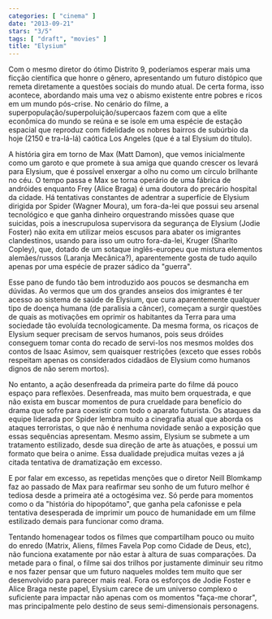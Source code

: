 ```yaml
---
categories: [ "cinema" ]
date: "2013-09-21"
stars: "3/5"
tags: [ "draft", "movies" ]
title: "Elysium"
---
```

Com o mesmo diretor do ótimo Distrito 9, poderíamos esperar mais uma ficção científica que honre o gênero, apresentando um futuro distópico que remeta diretamente a questões sociais do mundo atual. De certa forma, isso acontece, abordando mais uma vez o abismo existente entre pobres e ricos em um mundo pós-crise. No cenário do filme, a superpopulação/superpoluição/supercaos fazem com que a elite econômica do mundo se reúna e se isole em uma espécie de estação espacial que reproduz com fidelidade os nobres bairros de subúrbio da hoje (2150 e tra-lá-lá) caótica Los Angeles (que é a tal Elysium do título).

A história gira em torno de Max (Matt Damon), que vemos inicialmente como um garoto e que promete à sua amiga que quando crescer os levará para Elysium, que é possível enxergar a olho nu como um círculo brilhante no céu. O tempo passa e Max se torna operário de uma fábrica de andróides enquanto Frey (Alice Braga) é uma doutora do precário hospital da cidade. Há tentativas constantes de adentrar a superfície de Elysium dirigida por Spider (Wagner Moura), um fora-da-lei que possui seu arsenal tecnológico e que ganha dinheiro orquestrando missões quase que suicidas, pois a inescrupulosa supervisora da segurança de Elysium (Jodie Foster) não exita em utilizar meios escusos para abater os imigrantes clandestinos, usando para isso um outro fora-da-lei, Kruger (Sharlto Copley), que, dotado de um sotaque inglês-europeu que mistura elementos alemães/russos (Laranja Mecânica?), aparentemente gosta de tudo aquilo apenas por uma espécie de prazer sádico da "guerra".

Esse pano de fundo tão bem introduzido aos poucos se desmancha em dúvidas. Ao vermos que um dos grandes anseios dos imigrantes é ter acesso ao sistema de saúde de Elysium, que cura aparentemente qualquer tipo de doença humana (de paralisia a câncer), começam a surgir questões de quais as motivações em oprimir os habitantes da Terra para uma sociedade tão evoluída tecnologicamente. Da mesma forma, os ricaços de Elysium sequer precisam de servos humanos, pois seus dróides conseguem tomar conta do recado de servi-los nos mesmos moldes dos contos de Isaac Asimov, sem quaisquer restrições (exceto que esses robôs respeitam apenas os considerados cidadãos de Elysium como humanos dignos de não serem mortos).

No entanto, a ação desenfreada da primeira parte do filme dá pouco espaço para reflexões. Desenfreada, mas muito bem orquestrada, e que não exista em buscar momentos de pura crueldade para benefício do drama que sofre para coexistir com todo o aparato futurista. Os ataques da equipe liderada por Spider lembra muito a cinegrafia atual que aborda os ataques terroristas, o que não é nenhuma novidade senão a exposição que essas sequências apresentam. Mesmo assim, Elysium se submete a um tratamento estilizado, desde sua direção de arte às atuações, e possui um formato que beira o anime. Essa dualidade prejudica muitas vezes a já citada tentativa de dramatização em excesso.

E por falar em excesso, as repetidas menções que o diretor Neill Blomkamp faz ao passado de Max para reafirmar seu sonho de um futuro melhor é tediosa desde a primeira até a octogésima vez. Só perde para momentos como o da "história do hipopótamo", que ganha pela cafonisse e pela tentativa desesperada de imprimir um pouco de humanidade em um filme estilizado demais para funcionar como drama.

Tentando homenagear todos os filmes que compartilham pouco ou muito do enredo (Matrix, Aliens, filmes Favela Pop como Cidade de Deus, etc), não funciona exatamente por não estar à altura de suas comparações. Da metade para o final, o filme sai dos trilhos por justamente diminuir seu ritmo e nos fazer pensar que um futuro naqueles moldes tem muito que ser desenvolvido para parecer mais real. Fora os esforços de Jodie Foster e Alice Braga neste papel, Elysium carece de um universo complexo o suficiente para impactar não apenas com os momentos "faça-me chorar", mas principalmente pelo destino de seus semi-dimensionais personagens.


